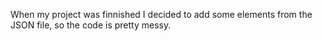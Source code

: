 When my project was finnished I decided to add some elements from the JSON file, so the code is pretty messy.
